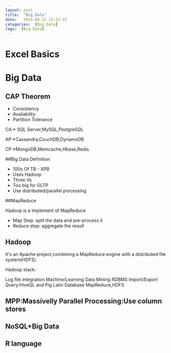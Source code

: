 ```yaml
---
layout: post
title:  "Big Data"
date:   2015-08-22 23:22:15
categories:  [Big Data]
tags:  [Big Data]
---
```


# Excel Basics

# Big Data

## CAP Theorem

* Consistency
* Availability
* Partition Tolerance


CA-> SQL Server,MySQL,PostgreSQL

AP->Cassandra,CouchDB,DynamoDB

CP->MongoDB,Memcache,Hbase,Redis

##Big Data Definition

* 100s Of TB - XPB
* Uses Hadoop
* Three Vs
* Too big for OLTP
* Use distributed/parallel processing

##MapReduce

Hadoop is a implement of MapReduce

- Map Step: split the data and pre-process it
- Reduce step: aggregate the result

## Hadoop

It's an Apache project,combining a MapReduce engine with a distributed file system(HDFS).

Hadoop stack:

Log file integration
Machine/Learning Data Mining
RDBMS Import/Export
Query:HiveQL and Pig Latin
Database
MapReduce,HDFS

## MPP:Massivelly Parallel Processing:Use column stores


## NoSQL+Big Data





## R language




